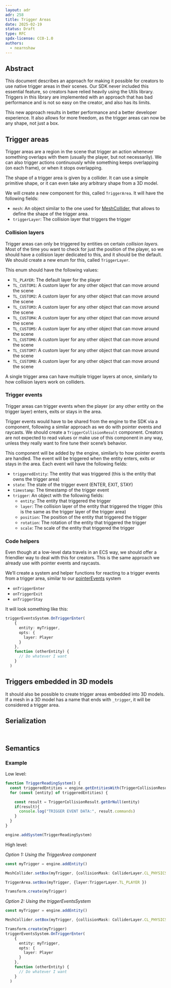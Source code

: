 ```yaml
---
layout: adr
adr: 258
title: Trigger Areas
date: 2025-02-19
status: Draft
type: RFC
spdx-license: CC0-1.0
authors:
  - nearnshaw
---
```


## Abstract

This document describes an approach for making it possible for creators to use native trigger areas in their scenes. 
Our SDK never included this essential feature, so creators have relied heavily using the Utils library. Triggers in this library are implemented with an approach that has bad performance and is not so easy on the creator, and also has its limits.

This new approach results in better performance and a better developer experience. It also allows for more freedom, as the trigger areas can now be any shape, not just a box.

## Trigger areas

Trigger areas are a region in the scene that trigger an action whenever something overlaps with them (usually the player, but not necessarily). We can also trigger actions continuously while something keeps overlapping (on each frame), or when it stops overlapping.

The shape of a trigger area is given by a collider. It can use a simple primitive shape, or it can even take any arbitrary shape from a 3D model.

We will create a new component for this, called `TriggerArea`. It will have the following fields:

- `mesh`: An object similar to the one used for [MeshCollider](https://github.com/decentraland/protocol/blob/main/proto/decentraland/sdk/components/mesh_collider.proto#L33), that allows to define the shape of the trigger area.
- `triggerLayer`: The collision layer that triggers the trigger


### Collision layers

Trigger areas can only be triggered by entities on certain _collision layers_. Most of the time you want to check for just the position of the player, so we should have a collision layer dedicated to this, and it should be the default. We should create a new enum for this, called `TriggerLayer`.

This enum should have the following values:

- `TL_PLAYER`: The default layer for the player
- `TL_CUSTOM1`: A custom layer for any other object that can move around the scene
- `TL_CUSTOM2`: A custom layer for any other object that can move around the scene
- `TL_CUSTOM3`: A custom layer for any other object that can move around the scene
- `TL_CUSTOM4`: A custom layer for any other object that can move around the scene
- `TL_CUSTOM5`: A custom layer for any other object that can move around the scene
- `TL_CUSTOM6`: A custom layer for any other object that can move around the scene
- `TL_CUSTOM7`: A custom layer for any other object that can move around the scene
- `TL_CUSTOM8`: A custom layer for any other object that can move around the scene

A single trigger area can have multiple trigger layers at once, similarly to how collision layers work on colliders.

### Trigger events

Trigger areas can trigger events when the player (or any other entity on the trigger layer) enters, exits or stays in the area.

Trigger events would have to be shared from the engine to the SDK via a component, following a similar approach as we do with pointer events and raycasts. We should create a `TriggerCollisionResult` component. Creators are not expected to read values or make use of this component in any way, unless they really want to fine tune their scene’s behavior.

This component will be added by the engine, similarly to how pointer events are handled. The event will be triggered when the entity enters, exits or stays in the area. Each event will have the following fields:

- `triggeredEntity`: The entity that was triggered (this is the entity that owns the trigger area)
- `state`: The state of the trigger event (ENTER, EXIT, STAY)
- `timestamp`: The timestamp of the trigger event
- `trigger`: An object with the following fields:
  - `entity`: The entity that triggered the trigger
  - `layer`: The collision layer of the entity that triggered the trigger (this is the same as the trigger layer of the trigger area)
  - `position`: The position of the entity that triggered the trigger
  - `rotation`: The rotation of the entity that triggered the trigger
  - `scale`: The scale of the entity that triggered the trigger



### Code helpers

Even though at a low-level data travels in an ECS way, we should offer a friendlier way to deal with this for creators. This is the same approach we already use with pointer events and raycasts.

We’ll create a system and helper functions for reacting to a trigger events from a trigger area, similar to our [pointerEvents](https://docs.decentraland.org/creator/development-guide/sdk7/click-events/) system

- `onTriggerEnter`
- `onTriggerExit`
- `onTriggerStay`

It will look something like this:

```ts
triggerEventsSystem.OnTriggerEnter(
    {
      entity: myTrigger,
      opts: {
        layer: Player
      }
    },
    function (otherEntity) {
      // Do whatever I want
    }
  )
```

## Triggers embedded in 3D models


It should also be possible to create trigger areas embedded into 3D models. If a mesh in a 3D model has a name that ends with `_trigger`, it will be considered a trigger area.



## Serialization

```yaml

```

```protobuf

```

## Semantics

### Example

Low level:

```ts
function TriggerReadingSystem() {
  const triggeredEntities = engine.getEntitiesWith(TriggerCollisionResult)
  for (const [entity] of triggeredEntities) {

    const result = TriggerCollisionResult.getOrNull(entity)
    if(result){
      console.log("TRIGGER EVENT DATA:", result.commands)
    }
  }
}

engine.addSystem(TriggerReadingSystem)
```

High level:

_Option 1: Using the TriggerArea component_
```ts
const myTrigger = engine.addEntity()

MeshCollider.setBox(myTrigger, {collisionMask: ColliderLayer.CL_PHYSICS})

TriggerArea.setBox(myTrigger, {layer:TriggerLayer.TL_PLAYER })

Tramsform.create(myTrigger)
```

_Option 2: Using the triggerEventsSystem_
```ts
const myTrigger = engine.addEntity()

MeshCollider.setBox(myTrigger, {collisionMask: ColliderLayer.CL_PHYSICS})

Tramsform.create(myTrigger)
triggerEventsSystem.OnTriggerEnter(
    {
      entity: myTrigger,
      opts: {
        layer: Player
      }
    },
    function (otherEntity) {
      // Do whatever I want
    }
  )
```
